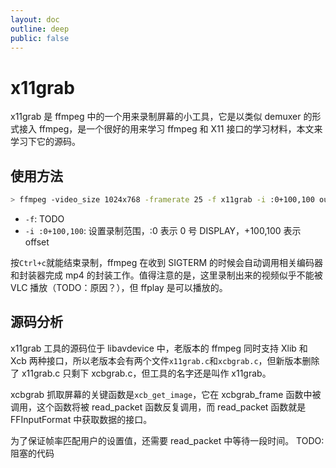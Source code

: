 ```yaml
---
layout: doc
outline: deep
public: false
---
```


# x11grab
x11grab 是 ffmpeg 中的一个用来录制屏幕的小工具，它是以类似 demuxer 的形式接入 ffmpeg，是一个很好的用来学习 ffmpeg 和 X11 接口的学习材料，本文来学习下它的源码。

<!-- intro -->

## 使用方法
```sh
> ffmpeg -video_size 1024x768 -framerate 25 -f x11grab -i :0+100,100 output.mp4
```
- `-f`: TODO
- `-i :0+100,100`: 设置录制范围，:0 表示 0 号 DISPLAY，+100,100 表示 offset

按`Ctrl+c`就能结束录制，ffmpeg 在收到 SIGTERM 的时候会自动调用相关编码器和封装器完成 mp4 的封装工作。值得注意的是，这里录制出来的视频似乎不能被 VLC 播放（TODO：原因？），但 ffplay 是可以播放的。

## 源码分析
x11grab 工具的源码位于 libavdevice 中，老版本的 ffmpeg 同时支持 Xlib 和 Xcb 两种接口，所以老版本会有两个文件`x11grab.c`和`xcbgrab.c`，但新版本删除了 x11grab.c 只剩下 xcbgrab.c，但工具的名字还是叫作 x11grab。

xcbgrab 抓取屏幕的关键函数是`xcb_get_image`，它在 xcbgrab_frame 函数中被调用，这个函数将被 read_packet 函数反复调用，而 read_packet 函数就是 FFInputFormat 中获取数据的接口。

为了保证帧率匹配用户的设置值，还需要 read_packet 中等待一段时间。
TODO: 阻塞的代码
